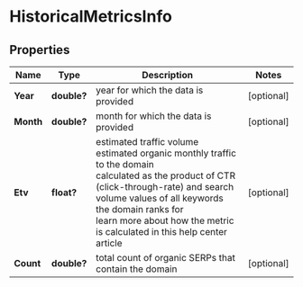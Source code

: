# HistoricalMetricsInfo


## Properties

| Name | Type | Description | Notes |
|------------ | ------------- | ------------- | -------------|
**Year** | **double?** | year for which the data is provided |[optional]|
**Month** | **double?** | month for which the data is provided |[optional]|
**Etv** | **float?** | estimated traffic volume<br>estimated organic monthly traffic to the domain<br>calculated as the product of CTR (click-through-rate) and search volume values of all keywords the domain ranks for<br>learn more about how the metric is calculated in this help center article |[optional]|
**Count** | **double?** | total count of organic SERPs that contain the domain |[optional]|
